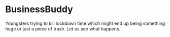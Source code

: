 # BusinessBuddy
Youngsters trying to kill lockdown time which might end up being something huge or just a piece of trash. Let us see what happens.
